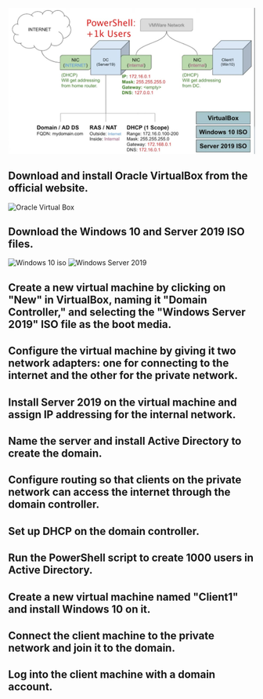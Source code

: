 ![Diagram](active_directory_diagram.jpg)

## Download and install Oracle VirtualBox from the official website.
![Oracle Virtual Box](https://www.virtualbox.org/)

## Download the Windows 10 and Server 2019 ISO files.
![Windows 10 iso](https://www.microsoft.com/en-us/software-download/windows10ISO)
![Windows Server 2019](https://www.microsoft.com/en-us/evalcenter/evaluate-windows-server-2019)
## Create a new virtual machine by clicking on "New" in VirtualBox, naming it "Domain Controller," and selecting the "Windows Server 2019" ISO file as the boot media.
##  Configure the virtual machine by giving it two network adapters: one for connecting to the internet and the other for the private network.
##  Install Server 2019 on the virtual machine and assign IP addressing for the internal network.
##  Name the server and install Active Directory to create the domain.
##  Configure routing so that clients on the private network can access the internet through the domain controller.
##  Set up DHCP on the domain controller.
##  Run the PowerShell script to create 1000 users in Active Directory.
##  Create a new virtual machine named "Client1" and install Windows 10 on it.
##  Connect the client machine to the private network and join it to the domain.
##  Log into the client machine with a domain account.